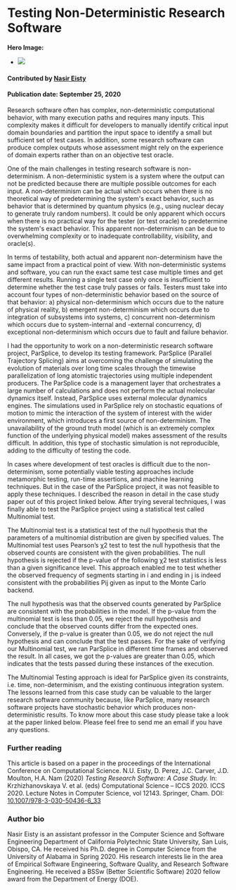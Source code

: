 # Testing Non-Deterministic Research Software

**Hero Image:**

 - <img src='https://github.com/betterscientificsoftware/images/raw/master/Blog_0820_Peer_review.png' />

#### Contributed by [Nasir Eisty](https://github.com/neisty "Nasir Eisty GitHub Profile")

#### Publication date: September 25, 2020

Research software often has complex, non-deterministic computational behavior, with many execution paths and requires many inputs. This complexity makes it difficult for developers to manually identify critical input domain boundaries and partition the input space to identify a small but sufficient set of test cases. In addition, some research software can produce complex outputs whose assessment might rely on the experience of domain experts rather than on an objective test oracle.

One of the main challenges in testing research software is non-determinism.  A non-deterministic system is a system where the output can not be predicted because there are multiple possible outcomes for each input. A non-determinism can be actual which occurs when there is no theoretical way of predetermining the system's exact behavior, such as behavior that is determined by quantum physics (e.g., using nuclear decay to generate truly random numbers). It could be only apparent which occurs when there is no practical way for the tester (or test oracle) to predetermine the system's exact behavior. This apparent non-determinism can be due to overwhelming complexity or to inadequate controllability, visibility, and oracle(s).

In terms of testability, both actual and apparent non-determinism have the same impact from a practical point of view. With non-deterministic systems and software, you can run the exact same test case multiple times and get different results. Running a single test case only once is insufficient to determine whether the test case truly passes or fails. Testers must take into account four types of non-deterministic behavior based on the source of that behavior: a) physical non-determinism which occurs due to the nature of physical reality, b) emergent non-determinism which occurs due to integration of subsystems into systems, c) concurrent non-determinism which occurs due to system-internal and -external concurrency, d) exceptional non-determinism which occurs due to fault and failure behavior.

I had the opportunity to work on a non-deterministic research software project, ParSplice, to develop its testing framework. ParSplice (Parallel Trajectory Splicing) aims at overcoming the challenge of simulating the evolution of materials over long time scales through the timewise parallelization of long atomistic trajectories using multiple independent producers. The ParSplice code is a management layer that orchestrates a large number of calculations and does not perform the actual molecular dynamics itself. Instead, ParSplice uses external molecular dynamics engines. The simulations used in ParSplice rely on stochastic equations of motion to mimic the interaction of the system of interest with the wider environment, which introduces a first source of non-determinism. The unavailability of the ground truth model (which is an extremely complex function of the underlying physical model) makes assessment of the results difficult. In addition, this type of stochastic simulation is not reproducible, adding to the
difficulty of testing the code. 

In cases where development of test oracles is difficult due to the non-determinism, some potentially viable testing approaches include metamorphic testing, run-time assertions, and machine learning techniques. But in the case of the ParSplice project, it was not feasible to apply these techniques. I described the reason in detail in the case study paper out of this project linked below. After trying several techniques, I was finally able to test the ParSplice project using a statistical test called Multinomial test. 

The Multinomial test is a statistical test of the null hypothesis that the parameters of a multinomial distribution are given by specified values. The Multinomial test uses Pearson’s χ2 test to test the null hypothesis that the observed counts are consistent with the given probabilities. The null hypothesis is rejected if the p-value of the following χ2 test statistics is less than a given significance level. This approach enabled me to test whether the observed frequency of segments starting in i and ending in j is indeed consistent with the probabilities Pij given as input to the Monte Carlo backend.

The null hypothesis was that the observed counts generated by ParSplice are consistent with the probabilities in the model. If the p-value from the multinomial test is less than 0.05, we reject the null hypothesis and conclude that the observed counts differ from the expected ones. Conversely, if the p-value is greater than 0.05, we do not reject the null hypothesis and can conclude that the test passes. For the sake of verifying our Multinomial test, we ran ParSplice in different time frames and observed the result. In all cases, we got the p-values are greater than 0.05, which indicates that the tests passed during these instances of the execution. 

The Multinomial Testing approach is ideal for ParSplice given its constraints, i.e. time, non-determinism, and the existing continuous integration system. The lessons learned from this case study can be valuable to the larger research software community because, like ParSplice, many research software projects have stochastic behavior which produces non-deterministic results. To know more about this case study please take a look at the paper linked below. Please feel free to send me an email if you have any questions.

### Further reading
This article is based on a paper in the proceedings of the International Conference on Computational Science. N.U. Eisty, D. Perez, J.C. Carver, J.D. Moulton, H.A. Nam (2020) *Testing Research Software: A Case Study.* In: Krzhizhanovskaya V. et al. (eds) Computational Science – ICCS 2020. ICCS 2020. Lecture Notes in Computer Science, vol 12143. Springer, Cham. DOI: [10.1007/978-3-030-50436-6_33](https://doi.org/10.1007/978-3-030-50436-6_33)

### Author bio
Nasir Eisty is an assistant professor in the Computer Science and Software Engineering Department of California Polytechnic State University, San Luis, Obispo, CA. He received his Ph.D. degree in Computer Science from the University of Alabama in Spring 2020. His research interests lie in the area of Empirical Software Engineering, Software Quality, and Research Software Engineering. He received a BSSw (Better Scientific Software) 2020 fellow award from the Department of Energy (DOE).

<!---
Publish: preview
RSS update: 
Categories: Reliability
Topics: Testing
Tags: bssw-blog-article
Level: 2
Prerequisites: default
Aggregate: none
--->